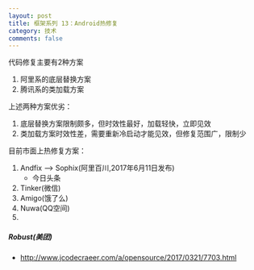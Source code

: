 ```yaml
---
layout: post
title: 框架系列 13：Android热修复
category: 技术
comments: false
---
```



代码修复主要有2种方案

1. 阿里系的底层替换方案
2. 腾讯系的类加载方案

上述两种方案优劣：

1. 底层替换方案限制颇多，但时效性最好，加载轻快，立即见效
2. 类加载方案时效性差，需要重新冷启动才能见效，但修复范围广，限制少

目前市面上热修复方案：

1. Andfix  --> Sophix(阿里百川,2017年6月11日发布)
	* 今日头条
2. Tinker(微信)
3. Amigo(饿了么)
4. Nuwa(QQ空间)
5. 

##### Robust(美团)

* <http://www.jcodecraeer.com/a/opensource/2017/0321/7703.html>